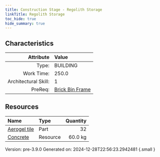 ```yaml
---
title: Construction Stage - Regolith Storage
linkTitle: Regolith Storage
toc_hide: true
hide_summary: true
---
```


## Characteristics

| Attribute      | Value |
|--------:|:------|
|Type:|BUILDING|
|Work Time:|250.0|
|Architectural Skill:|1|
|PreReq:|[Brick Bin Frame](/docs/definitions/construction/brick-bin-frame)|

## Resources

| Name | Type | Quantity |
|:-----|:-----|-----:|
|[Aerogel tile](/docs/definitions/part/aerogel-tile)|Part|32|
|[Concrete](/docs/definitions/resource/concrete)|Resource|60.0 kg|



Version: pre-3.9.0 Generated on: 2024-12-28T22:56:23.2942481
{.small }